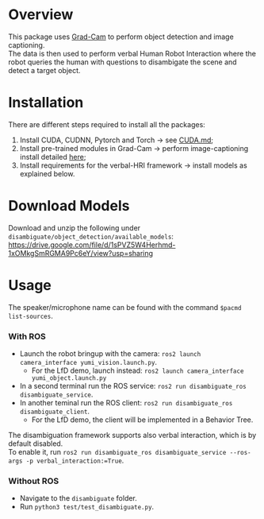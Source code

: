 # Overview

This package uses [Grad-Cam](https://github.com/ramprs/grad-cam/) to perform object detection and image captioning.  
The data is then used to perform verbal Human Robot Interaction where the robot queries the human with questions to disambigate the scene and detect a target object.  


# Installation

There are different steps required to install all the packages:
1. Install CUDA, CUDNN, Pytorch and Torch &#8594; see [CUDA.md](./doc/cuda.md);
2. Install pre-trained modules in Grad-Cam &#8594; perform image-captioning install detailed [here](https://github.com/ramprs/grad-cam/#image-captioning);
3. Install requirements for the verbal-HRI framework &#8594; install models as explained below.


# Download Models

Download and unzip the following under `disambiguate/object_detection/available_models`:
https://drive.google.com/file/d/1sPVZ5W4Herhmd-1xOMkgSmRGMA9Pc6eY/view?usp=sharing


# Usage

The speaker/microphone name can be found with the command `$pacmd list-sources`.  


### With ROS
* Launch the robot bringup with the camera: `ros2 launch camera_interface yumi_vision.launch.py`.
    * For the LfD demo, launch instead: `ros2 launch camera_interface yumi_object.launch.py`
* In a second terminal run the ROS service: `ros2 run disambiguate_ros disambiguate_service`.
* In another teminal run the ROS client: `ros2 run disambiguate_ros disambiguate_client`.
    * For the LfD demo, the client will be implemented in a Behavior Tree.

The disambiguation framework supports also verbal interaction, which is by default disabled.  
To enable it, run `ros2 run disambiguate_ros disambiguate_service --ros-args -p verbal_interaction:=True`.


### Without ROS
* Navigate to the `disambiguate` folder.
* Run `python3 test/test_disambiguate.py`.

